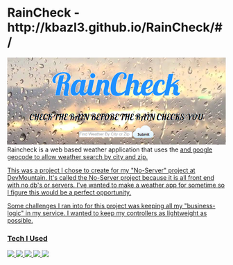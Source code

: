 <h1> RainCheck - http://kbazl3.github.io/RainCheck/#/ </h1>
<img src="/style/images/screenshot.png">
Raincheck is a web based weather application that uses the <a href="https://developer.forecast.io/" dark sky API</a> and google geocode to allow weather search by city and zip.

This was a project I chose to create for my "No-Server" project at DevMountain. It's called the No-Server project because it is all front end with
no db's or servers.  I've wanted to make a weather app for sometime so I figure this would be a perfect opportunity.

Some challenges I ran into for this project was keeping all my "business-logic" in my service.  I wanted to keep my controllers as lightweight
as possible.

<h3>Tech I Used</h3>
<img src="https://cdn0.iconfinder.com/data/icons/social-network-7/50/22-128.png">
<img src="https://cdn3.iconfinder.com/data/icons/programming/100/css_3-128.png">
<img src="http://www.kalmstrom.com/images/logos/Icons/JavaScript128.png">
<img src="https://cdn0.iconfinder.com/data/icons/long-shadow-web-icons/512/angular-symbol-128.png">
<img src="https://upload.wikimedia.org/wikipedia/en/thumb/1/19/Google_Maps_Icon.png/128px-Google_Maps_Icon.png">
